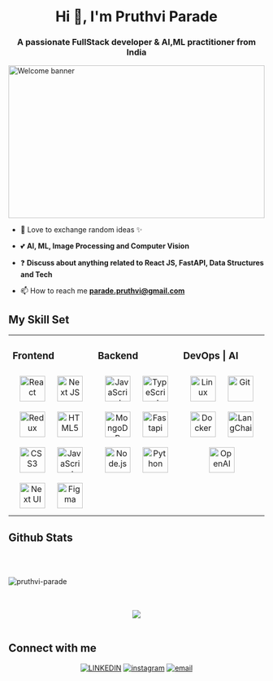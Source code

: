 <h1 align="center">Hi 👋, I'm Pruthvi Parade</h1>
<h3 align="center">A passionate FullStack developer & AI,ML practitioner from India</h3>
<img alt="Welcome banner" height="300px" width="100%" src="https://media.tenor.com/yX4iwxpxTIIAAAAC/welcome-gif.gif">

- 🌱 Love to exchange random ideas ✨ 

- 💕 **AI, ML, Image Processing and Computer Vision**

- ❓  **Discuss about anything related to React JS, FastAPI, Data Structures and Tech**

- 📫 How to reach me **parade.pruthvi@gmail.com**


## My Skill Set  
<table><tr><td valign="top" width="33%">

### Frontend  
<div align="center">  
<img style="margin: 10px" src="https://profilinator.rishav.dev/skills-assets/react-original-wordmark.svg" alt="React" height="50" />  
<img style="margin: 10px" src="https://cdn.worldvectorlogo.com/logos/next-js.svg" alt="Next JS" height="50" />
<img style="margin: 10px" src="https://profilinator.rishav.dev/skills-assets/redux-original.svg" alt="Redux" height="50" />  
<img style="margin: 10px" src="https://profilinator.rishav.dev/skills-assets/html5-original-wordmark.svg" alt="HTML5" height="50" />
<img style="margin: 10px" src="https://profilinator.rishav.dev/skills-assets/css3-original-wordmark.svg" alt="CSS3" height="50" />
<img style="margin: 10px" src="https://profilinator.rishav.dev/skills-assets/javascript-original.svg" alt="JavaScript" height="50" />   
<img style="margin: 10px" src="https://nextui.org/apple-touch-icon.png" alt="Next UI" height="50" />
<img style="margin: 10px" src="https://profilinator.rishav.dev/skills-assets/figma-icon.svg" alt="Figma" height="50" />  
</div></td><td valign="top" width="33%">

### Backend  
<div align="center">  
<img style="margin: 10px" src="https://profilinator.rishav.dev/skills-assets/javascript-original.svg" alt="JavaScript" height="50" />  
<img style="margin: 10px" src="https://profilinator.rishav.dev/skills-assets/typescript-original.svg" alt="TypeScript" height="50" />  
<img style="margin: 10px" src="https://profilinator.rishav.dev/skills-assets/mongodb-original-wordmark.svg" alt="MongoDB" height="50" />
<img style="margin: 10px" src="https://upload.wikimedia.org/wikiversity/en/8/8c/FastAPI_logo.png" alt="Fastapi" height="50" />
<img style="margin: 10px" src="https://profilinator.rishav.dev/skills-assets/nodejs-original-wordmark.svg" alt="Node.js" height="50" />  
<img style="margin: 10px" src="https://profilinator.rishav.dev/skills-assets/python-original.svg" alt="Python" height="50" />  
</div></td><td valign="top" width="33%">

### DevOps | AI
<div align="center">  
<!-- <img style="margin: 10px" src="https://profilinator.rishav.dev/skills-assets/amazonwebservices-original-wordmark.svg" alt="AWS" height="50" />   -->
<img style="margin: 10px" src="https://profilinator.rishav.dev/skills-assets/linux-original.svg" alt="Linux" height="50" />  
<img style="margin: 10px" src="https://profilinator.rishav.dev/skills-assets/git-scm-icon.svg" alt="Git" height="50" />  
<img style="margin: 10px" src="https://profilinator.rishav.dev/skills-assets/docker-original-wordmark.svg" alt="Docker" height="50" />  
<img style="margin: 10px" src="https://cdn.analyticsvidhya.com/wp-content/uploads/2023/07/langchain3.png" alt="LangChain" height="50" />  
<img style="margin: 10px" src="https://www.svgrepo.com/show/306500/openai.svg" alt="OpenAI" height="50" />  
</div></td></tr></table>  

## Github Stats  
<!-- <div align="center" width="100%"><img src="https://github-readme-stats.vercel.app/api?username=Pruthvi-Parade&show_icons=true&count_private=true&hide_border=true" align="center" style="width: 100%" /></div>   -->

<br/>  

<br/>  

<p><img align="center" src="https://github-readme-streak-stats.herokuapp.com/?user=pruthvi-parade&" alt="pruthvi-parade" /></p>

<br/>
<br/>  

<div align="center"><img src="https://spotify-github-profile.vercel.app/api/view?uid=3156lobkb5rbsvj3py6rtycdxjxa&cover_image=true" /></div>  

<br/> 

## Connect with me  
<p align="center">
  <a href="https://www.linkedin.com/in/pruthvi-parade-2040b0248/"><img alt="LINKEDIN" src="https://www.vectorlogo.zone/logos/linkedin/linkedin-icon.svg"></a> 
  <a href="https://www.instagram.com/parade_pruthvi/"><img alt="instagram" src="https://www.vectorlogo.zone/logos/instagram/instagram-icon.svg"></a> 
  <a href="mailto:pruthvi.parade@gmail.com"><img alt="email" src="https://www.vectorlogo.zone/logos/gmail/gmail-icon.svg"></a>
  
<!--   <p><img align="left" src="https://github-readme-stats.vercel.app/api/top-langs?username=pruthvi-parade&show_icons=true&locale=en&layout=compact" alt="pruthvi-parade" /></p>

<p>&nbsp;<img align="center" src="https://github-readme-stats.vercel.app/api?username=pruthvi-parade&show_icons=true&locale=en" alt="pruthvi-parade" /></p> -->
<!---
Pruthvi-Parade/Pruthvi-Parade is a ✨ special ✨ repository because its `README.md` (this file) appears on your GitHub profile.
You can click the Preview link to take a look at your changes.
--->
